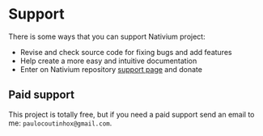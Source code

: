 # Support

There is some ways that you can support Nativium project:

- Revise and check source code for fixing bugs and add features
- Help create a more easy and intuitive documentation
- Enter on Nativium repository [support page](https://github.com/nativium/nativium) and donate

## Paid support

This project is totally free, but if you need a paid support send an email to me: `paulocoutinhox@gmail.com`.
